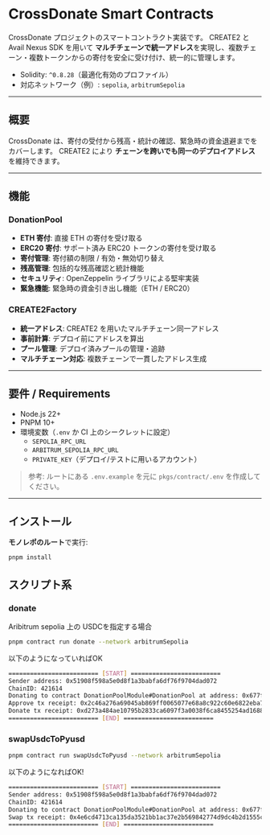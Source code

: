 # CrossDonate Smart Contracts

CrossDonate プロジェクトのスマートコントラクト実装です。
CREATE2 と Avail Nexus SDK を用いて **マルチチェーンで統一アドレス**を実現し、複数チェーン・複数トークンからの寄付を安全に受け付け、統一的に管理します。

- Solidity: `^0.8.28`（最適化有効のプロファイル）
- 対応ネットワーク（例）: `sepolia`, `arbitrumSepolia`

---

## 概要

CrossDonate は、寄付の受付から残高・統計の確認、緊急時の資金退避までをカバーします。
CREATE2 により **チェーンを跨いでも同一のデプロイアドレス**を維持できます。

---

## 機能

### DonationPool
- **ETH 寄付**: 直接 ETH の寄付を受け取る
- **ERC20 寄付**: サポート済み ERC20 トークンの寄付を受け取る
- **寄付管理**: 寄付額の制限 / 有効・無効切り替え
- **残高管理**: 包括的な残高確認と統計機能
- **セキュリティ**: OpenZeppelin ライブラリによる堅牢実装
- **緊急機能**: 緊急時の資金引き出し機能（ETH / ERC20）

### CREATE2Factory
- **統一アドレス**: CREATE2 を用いたマルチチェーン同一アドレス
- **事前計算**: デプロイ前にアドレスを算出
- **プール管理**: デプロイ済みプールの管理・追跡
- **マルチチェーン対応**: 複数チェーンで一貫したアドレス生成

---

## 要件 / Requirements

- Node.js 22+
- PNPM 10+
- 環境変数（`.env` か CI 上のシークレットに設定）
  - `SEPOLIA_RPC_URL`
  - `ARBITRUM_SEPOLIA_RPC_URL`
  - `PRIVATE_KEY`（デプロイ/テストに用いるアカウント）

> 参考: ルートにある `.env.example` を元に `pkgs/contract/.env` を作成してください。

---

## インストール

**モノレポのルート**で実行:

```sh
pnpm install
```

## スクリプト系

### donate

Aribitrum sepolia 上の USDCを指定する場合

```bash
pnpm contract run donate --network arbitrumSepolia
```

以下のようになっていればOK

```bash
========================= [START] =========================
Sender address: 0x51908f598a5e0d8f1a3babfa6df76f9704dad072
ChainID: 421614
Donating to contract DonationPoolModule#DonationPool at address: 0x677fA3F54bab17C4654A534683F1CEab94278632
Approve tx receipt: 0x2c46a276a69045ab869ff0065077e68a8c922c60e6822eba73a38c0e046883f6
Donate tx receipt: 0xd273a484ae10795b2833ca6097f3a0038f6ca8455254ad1688533270740dd4b4
========================= [END] =========================
```

### swapUsdcToPyusd

```bash
pnpm contract run swapUsdcToPyusd --network arbitrumSepolia
```

以下のようになればOK!

```bash
========================= [START] =========================
Sender address: 0x51908f598a5e0d8f1a3babfa6df76f9704dad072
ChainID: 421614
Donating to contract DonationPoolModule#DonationPool at address: 0x677fA3F54bab17C4654A534683F1CEab94278632
Swap tx receipt: 0x4e6cd4713ca135da3521bb1ac37e2b569842774d9dc4b2d1555ce2936fb735ae
========================= [END] =========================
```
